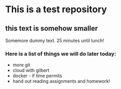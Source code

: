 # This is a test repository

## this text is somehow smaller 

Somemore dummy text. 25 minutes until lunch!

### Here is a list of things we will do later today:

* more git
* cloud with gilbert
* docker - if time permits 
* hand out reading assignments and homework!

